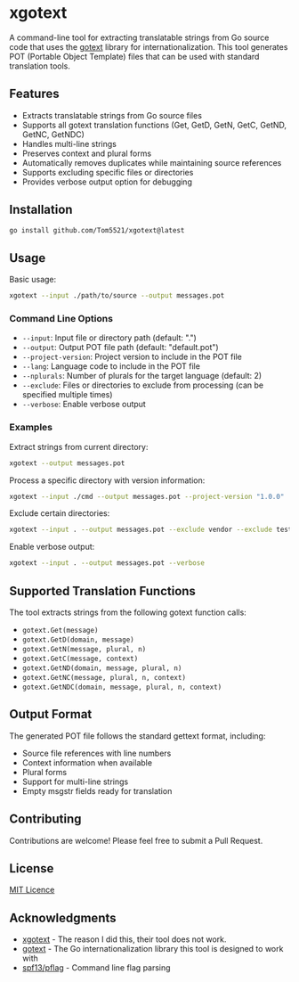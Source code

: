 # xgotext

A command-line tool for extracting translatable strings from Go source code that uses the [gotext](https://github.com/leonelquinteros/gotext) library for internationalization. This tool generates POT (Portable Object Template) files that can be used with standard translation tools.

## Features

- Extracts translatable strings from Go source files
- Supports all gotext translation functions (Get, GetD, GetN, GetC, GetND, GetNC, GetNDC)
- Handles multi-line strings
- Preserves context and plural forms
- Automatically removes duplicates while maintaining source references
- Supports excluding specific files or directories
- Provides verbose output option for debugging

## Installation

```bash
go install github.com/Tom5521/xgotext@latest
```

## Usage

Basic usage:

```bash
xgotext --input ./path/to/source --output messages.pot
```

### Command Line Options

- `--input`: Input file or directory path (default: ".")
- `--output`: Output POT file path (default: "default.pot")
- `--project-version`: Project version to include in the POT file
- `--lang`: Language code to include in the POT file
- `--nplurals`: Number of plurals for the target language (default: 2)
- `--exclude`: Files or directories to exclude from processing (can be specified multiple times)
- `--verbose`: Enable verbose output

### Examples

Extract strings from current directory:

```bash
xgotext --output messages.pot
```

Process a specific directory with version information:

```bash
xgotext --input ./cmd --output messages.pot --project-version "1.0.0"
```

Exclude certain directories:

```bash
xgotext --input . --output messages.pot --exclude vendor --exclude tests
```

Enable verbose output:

```bash
xgotext --input . --output messages.pot --verbose
```

## Supported Translation Functions

The tool extracts strings from the following gotext function calls:

- `gotext.Get(message)`
- `gotext.GetD(domain, message)`
- `gotext.GetN(message, plural, n)`
- `gotext.GetC(message, context)`
- `gotext.GetND(domain, message, plural, n)`
- `gotext.GetNC(message, plural, n, context)`
- `gotext.GetNDC(domain, message, plural, n, context)`

## Output Format

The generated POT file follows the standard gettext format, including:

- Source file references with line numbers
- Context information when available
- Plural forms
- Support for multi-line strings
- Empty msgstr fields ready for translation

## Contributing

Contributions are welcome! Please feel free to submit a Pull Request.

## License

[MIT Licence](LICENCE)

## Acknowledgments

- [xgotext](https://github.com/leonelquinteros/gotext/tree/master/cli/xgotext) - The reason I did this, their tool does not work.
- [gotext](https://github.com/leonelquinteros/gotext) - The Go internationalization library this tool is designed to work with
- [spf13/pflag](https://github.com/spf13/pflag) - Command line flag parsing
